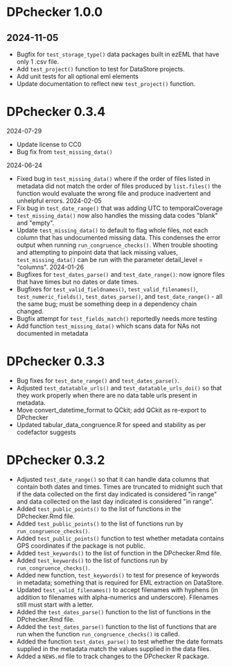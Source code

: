 # DPchecker 1.0.0 
## 2024-11-05
* Bugfix for `test_storage_type()` data packages built in ezEML that have only 1 .csv file.
* Add `test_project()` function to test for DataStore projects.
* Add unit tests for all optional eml elements
* Update documentation to reflect new `test_project()` function.

# DPchecker 0.3.4

2024-07-29
* Update license to CC0
* Bug fix from `test_missing_data()`

2024-06-24
* Fixed bug in `test_missing_data()` where if the order of files listed in metadata did not match the order of files produced by `list.files()` the function would evaluate the wrong file and produce inadvertent and unhelpful errors.
2024-02-05
* Fix bug in `test_date_range()` that was adding UTC to temporalCoverage
* `test_missing_data()` now also handles the missing data codes "blank" and "empty".
* Update `test_missing_data()` to default to flag whole files, not each column that has undocumented missing data. This condenses the error output when running `run_congruence_checks()`. When trouble shooting and attempting to pinpoint data that lack missing values, `test_missing_data()` can be run with the parameter detail_level = "columns".
2024-01-26
* Bugfixes for `test_dates_parse()` and `test_date_range()`: now ignore files that have times but no dates or date times.
* Bugfixes for `test_valid_fieldnames()`, `test_valid_filenames()`, `test_numeric_fields()`, `test_dates_parse()`, and `test_date_range()` - all the same bug; must be something deep in a dependency chain changed.
* Bugfix attempt for `test_fields_match()` reportedly needs more testing
* Add function `test_missing_data()` which scans data for NAs not documented in metadata

# DPchecker 0.3.3

* Bug fixes for `test_date_range()` and `test_dates_parse()`.
* Adjusted `test_datatable_urls()` and `test_datatable_urls_doi()` so that they work properly when there are no data table urls present in metadata.
* Move convert_datetime_format to QCkit; add QCkit as re-export to DPchecker
* Updated tabular_data_congruence.R for speed and stability as per codefactor suggests

# DPchecker 0.3.2

* Adjusted `test_date_range()` so that it can handle data columns that contain both dates and times. Times are truncated to midnight such that if the data collected on the first day indicated is considered "in range" and data collected on the last day indicated is considered "in range".
* Added `test_public_points()` to the list of functions in the DPchecker.Rmd file.
* Added `test_public_points()` to the list of functions run by `run_congruence_checks()`.
* Added `test_public_points()` function to test whether metadata contains GPS coordinates if the package is not public.
* Added `test_keywords()` to the list of function in the DPchecker.Rmd file. 
* Added `test_keywords()` to the list of functions run by `run_congruence_checks()`.
* Added new function, `test_keywords()` to test for presence of keywords in metadata; something that is required for EML extraction on DataStore.
* Updated `test_valid_filenames()` to accept filenames with hyphens (in addition to filenames with alpha-numerics and underscore). Filenames still must start with a letter.
* Added the `test_dates_parse()` function to the list of functions in the DPchecker.Rmd file.
* Added the `test_dates_parse()` function to the list of functions that are run when the function `run_congruence_checks()` is called.
* Added the function `test_dates_parse()` to test whether the date formats supplied in the metadata match the values supplied in the data files.
* Added a `NEWS.md` file to track changes to the DPchecker R package.
